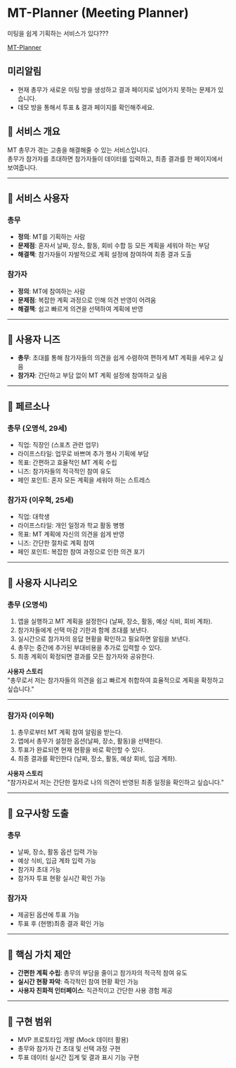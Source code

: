 # MT-Planner (Meeting Planner)
미팅을 쉽게 기획하는 서비스가 있다???

[MT-Planner](https://mt-planner-buddy.lovable.app)

## 미리알림

- 현재 총무가 새로운 미팅 방을 생성하고 결과 페이지로 넘어가지 못하는 문제가 있습니다.
- 데모 방을 통해서 투표 & 결과 페이지를 확인해주세요.

## 📌 서비스 개요

MT 총무가 겪는 고충을 해결해줄 수 있는 서비스입니다.  
총무가 참가자를 초대하면 참가자들이 데이터를 입력하고, 최종 결과를 한 페이지에서 보여줍니다.

---

## 📌 서비스 사용자

### 총무
- **정의**: MT를 기획하는 사람  
- **문제점**: 혼자서 날짜, 장소, 활동, 회비 수합 등 모든 계획을 세워야 하는 부담  
- **해결책**: 참가자들이 자발적으로 계획 설정에 참여하여 최종 결과 도출  

### 참가자
- **정의**: MT에 참여하는 사람  
- **문제점**: 복잡한 계획 과정으로 인해 의견 반영이 어려움  
- **해결책**: 쉽고 빠르게 의견을 선택하여 계획에 반영  

---

## 📌 사용자 니즈

- **총무**: 초대를 통해 참가자들의 의견을 쉽게 수렴하여 편하게 MT 계획을 세우고 싶음  
- **참가자**: 간단하고 부담 없이 MT 계획 설정에 참여하고 싶음  

---

## 📌 페르소나

### 총무 (오명석, 29세)
- 직업: 직장인 (스포츠 관련 업무)  
- 라이프스타일: 업무로 바쁘며 추가 행사 기획에 부담  
- 목표: 간편하고 효율적인 MT 계획 수립  
- 니즈: 참가자들의 적극적인 참여 유도  
- 페인 포인트: 혼자 모든 계획을 세워야 하는 스트레스  

### 참가자 (이우혁, 25세)
- 직업: 대학생  
- 라이프스타일: 개인 일정과 학교 활동 병행
- 목표: MT 계획에 자신의 의견을 쉽게 반영  
- 니즈: 간단한 절차로 계획 참여  
- 페인 포인트: 복잡한 참여 과정으로 인한 의견 포기  

---

## 📌 사용자 시나리오

### 총무 (오명석)

1. 앱을 실행하고 MT 계획을 설정한다 (날짜, 장소, 활동, 예상 식비, 회비 계좌).  
2. 참가자들에게 선택 마감 기한과 함께 초대를 보낸다.  
3. 실시간으로 참가자의 응답 현황을 확인하고 필요하면 알림을 보낸다.  
4. 총무는 중간에 추가된 부대비용을 추가로 입력할 수 있다.
5. 최종 계획이 확정되면 결과를 모든 참가자와 공유한다.  

**사용자 스토리**  
\"총무로서 저는 참가자들의 의견을 쉽고 빠르게 취합하여 효율적으로 계획을 확정하고 싶습니다.\"

---

### 참가자 (이우혁)

1. 총무로부터 MT 계획 참여 알림을 받는다.  
2. 앱에서 총무가 설정한 옵션(날짜, 장소, 활동)을 선택한다.  
3. 투표가 완료되면 현재 현황을 바로 확인할 수 있다.
4. 최종 결과를 확인한다 (날짜, 장소, 활동, 예상 회비, 입금 계좌).  

**사용자 스토리**  
\"참가자로서 저는 간단한 절차로 나의 의견이 반영된 최종 일정을 확인하고 싶습니다.\"

---

## 📌 요구사항 도출

### 총무
- 날짜, 장소, 활동 옵션 입력 가능  
- 예상 식비, 입금 계좌 입력 가능  
- 참가자 초대 가능  
- 참가자 투표 현황 실시간 확인 가능  

### 참가자
- 제공된 옵션에 투표 가능  
- 투표 후 (현행)최종 결과 확인 가능

---

## 📌 핵심 가치 제안

- **간편한 계획 수립**: 총무의 부담을 줄이고 참가자의 적극적 참여 유도  
- **실시간 현황 파악**: 즉각적인 참여 현황 확인 가능  
- **사용자 친화적 인터페이스**: 직관적이고 간단한 사용 경험 제공  

---

## 📌 구현 범위

- MVP 프로토타입 개발 (Mock 데이터 활용)  
- 총무와 참가자 간 초대 및 선택 과정 구현  
- 투표 데이터 실시간 집계 및 결과 표시 기능 구현  
